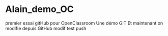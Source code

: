 # Alain_demo_OC
premier essai gitHub pour OpenClassroom
Une démo GIT
Et maintenant on modifie depuis GitHub
modif test push
